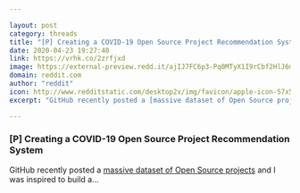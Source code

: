 ```yaml
---

layout: post
category: threads
title: "[P] Creating a COVID-19 Open Source Project Recommendation System"
date: 2020-04-23 19:27:40
link: https://vrhk.co/2zrfjxd
image: https://external-preview.redd.it/ajIJ7FC6p3-Pq0MTyX1I9rCbf2HlJ6mNArm8E7hgJXw.jpg?width=400&height=209.42408377&auto=webp&crop=400:209.42408377,smart&s=ad02cf744fa162d399334afb7d678e1969541597
domain: reddit.com
author: "reddit"
icon: http://www.redditstatic.com/desktop2x/img/favicon/apple-icon-57x57.png
excerpt: "GitHub recently posted a [massive dataset of Open Source projects](<https://github.com/github/covid-19-repo-data>) and I was inspired to build a..."

---
```


### [P] Creating a COVID-19 Open Source Project Recommendation System

GitHub recently posted a [massive dataset of Open Source projects](<https://github.com/github/covid-19-repo-data>) and I was inspired to build a...